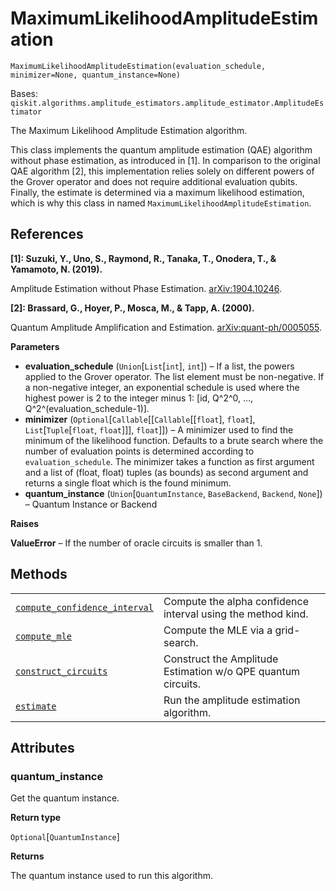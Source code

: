 # MaximumLikelihoodAmplitudeEstimation

`MaximumLikelihoodAmplitudeEstimation(evaluation_schedule, minimizer=None, quantum_instance=None)`

Bases: `qiskit.algorithms.amplitude_estimators.amplitude_estimator.AmplitudeEstimator`

The Maximum Likelihood Amplitude Estimation algorithm.

This class implements the quantum amplitude estimation (QAE) algorithm without phase estimation, as introduced in \[1]. In comparison to the original QAE algorithm \[2], this implementation relies solely on different powers of the Grover operator and does not require additional evaluation qubits. Finally, the estimate is determined via a maximum likelihood estimation, which is why this class in named `MaximumLikelihoodAmplitudeEstimation`.

## References

**\[1]: Suzuki, Y., Uno, S., Raymond, R., Tanaka, T., Onodera, T., & Yamamoto, N. (2019).**

Amplitude Estimation without Phase Estimation. [arXiv:1904.10246](https://arxiv.org/abs/1904.10246).

**\[2]: Brassard, G., Hoyer, P., Mosca, M., & Tapp, A. (2000).**

Quantum Amplitude Amplification and Estimation. [arXiv:quant-ph/0005055](http://arxiv.org/abs/quant-ph/0005055).

**Parameters**

*   **evaluation\_schedule** (`Union`\[`List`\[`int`], `int`]) – If a list, the powers applied to the Grover operator. The list element must be non-negative. If a non-negative integer, an exponential schedule is used where the highest power is 2 to the integer minus 1: \[id, Q^2^0, …, Q^2^(evaluation\_schedule-1)].
*   **minimizer** (`Optional`\[`Callable`\[\[`Callable`\[\[`float`], `float`], `List`\[`Tuple`\[`float`, `float`]]], `float`]]) – A minimizer used to find the minimum of the likelihood function. Defaults to a brute search where the number of evaluation points is determined according to `evaluation_schedule`. The minimizer takes a function as first argument and a list of (float, float) tuples (as bounds) as second argument and returns a single float which is the found minimum.
*   **quantum\_instance** (`Union`\[`QuantumInstance`, `BaseBackend`, `Backend`, `None`]) – Quantum Instance or Backend

**Raises**

**ValueError** – If the number of oracle circuits is smaller than 1.

## Methods

|                                                                                                                                                                                                                                                                                             |                                                              |
| ------------------------------------------------------------------------------------------------------------------------------------------------------------------------------------------------------------------------------------------------------------------------------------------- | ------------------------------------------------------------ |
| [`compute_confidence_interval`](qiskit.algorithms.MaximumLikelihoodAmplitudeEstimation.compute_confidence_interval#qiskit.algorithms.MaximumLikelihoodAmplitudeEstimation.compute_confidence_interval "qiskit.algorithms.MaximumLikelihoodAmplitudeEstimation.compute_confidence_interval") | Compute the alpha confidence interval using the method kind. |
| [`compute_mle`](qiskit.algorithms.MaximumLikelihoodAmplitudeEstimation.compute_mle#qiskit.algorithms.MaximumLikelihoodAmplitudeEstimation.compute_mle "qiskit.algorithms.MaximumLikelihoodAmplitudeEstimation.compute_mle")                                                                 | Compute the MLE via a grid-search.                           |
| [`construct_circuits`](qiskit.algorithms.MaximumLikelihoodAmplitudeEstimation.construct_circuits#qiskit.algorithms.MaximumLikelihoodAmplitudeEstimation.construct_circuits "qiskit.algorithms.MaximumLikelihoodAmplitudeEstimation.construct_circuits")                                     | Construct the Amplitude Estimation w/o QPE quantum circuits. |
| [`estimate`](qiskit.algorithms.MaximumLikelihoodAmplitudeEstimation.estimate#qiskit.algorithms.MaximumLikelihoodAmplitudeEstimation.estimate "qiskit.algorithms.MaximumLikelihoodAmplitudeEstimation.estimate")                                                                             | Run the amplitude estimation algorithm.                      |

## Attributes

### quantum\_instance

Get the quantum instance.

**Return type**

`Optional`\[`QuantumInstance`]

**Returns**

The quantum instance used to run this algorithm.
